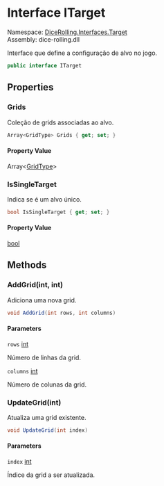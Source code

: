 # <a id="DiceRolling_Interfaces_Target_ITarget"></a> Interface ITarget

Namespace: [DiceRolling.Interfaces.Target](DiceRolling.Interfaces.Target.md)  
Assembly: dice\-rolling.dll  

Interface que define a configuração de alvo no jogo.

```csharp
public interface ITarget
```

## Properties

### <a id="DiceRolling_Interfaces_Target_ITarget_Grids"></a> Grids

Coleção de grids associadas ao alvo.

```csharp
Array<GridType> Grids { get; set; }
```

#### Property Value

 Array<[GridType](DiceRolling.Models.Grids.GridType.md)\>

### <a id="DiceRolling_Interfaces_Target_ITarget_IsSingleTarget"></a> IsSingleTarget

Indica se é um alvo único.

```csharp
bool IsSingleTarget { get; set; }
```

#### Property Value

 [bool](https://learn.microsoft.com/dotnet/api/system.boolean)

## Methods

### <a id="DiceRolling_Interfaces_Target_ITarget_AddGrid_System_Int32_System_Int32_"></a> AddGrid\(int, int\)

Adiciona uma nova grid.

```csharp
void AddGrid(int rows, int columns)
```

#### Parameters

`rows` [int](https://learn.microsoft.com/dotnet/api/system.int32)

Número de linhas da grid.

`columns` [int](https://learn.microsoft.com/dotnet/api/system.int32)

Número de colunas da grid.

### <a id="DiceRolling_Interfaces_Target_ITarget_UpdateGrid_System_Int32_"></a> UpdateGrid\(int\)

Atualiza uma grid existente.

```csharp
void UpdateGrid(int index)
```

#### Parameters

`index` [int](https://learn.microsoft.com/dotnet/api/system.int32)

Índice da grid a ser atualizada.

